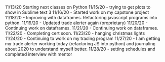 11/13/20 Starting next classes on Python
11/15/20 - trying to get plots to show in Sublime text 3
11/16/20 - Started work on my capstone project
11/18/20 - Improving with dataframes. Refactoring javascript programs into python. 
11/19/20 - Updated trade alerter again (proprietary)
11/20/20 - Continuing work on dataframes. 
11/21/20 - Continuing work on dataframes. 
11/22/20 - Completing cert soon. 
11/23/20 - hanging christmas lights
11/24/20 - Continuing to work on my trading program
11/27/20 - I am getting my trade alerter working today (refactoring JS into python) and journaling about 2020 to understand myself better. 
11/28/20 - setting schedules and completed interview with mentor